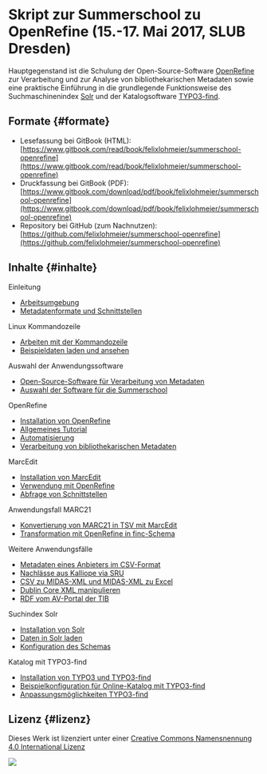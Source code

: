 # Skript zur Summerschool zu OpenRefine \(15.-17. Mai 2017, SLUB Dresden\)

Hauptgegenstand ist die Schulung der Open-Source-Software [OpenRefine](http://www.openrefine.org) zur Verarbeitung und zur Analyse von bibliothekarischen Metadaten sowie eine praktische Einführung in die grundlegende Funktionsweise des Suchmaschinenindex [Solr](http://lucene.apache.org/solr/) und der Katalogsoftware [TYPO3-find](https://github.com/subugoe/typo3-find).

## Formate {#formate}

* Lesefassung bei GitBook \(HTML\): 
  [https://www.gitbook.com/read/book/felixlohmeier/summerschool-openrefine](https://www.gitbook.com/read/book/felixlohmeier/summerschool-openrefine)
* Druckfassung bei GitBook \(PDF\): 
  [https://www.gitbook.com/download/pdf/book/felixlohmeier/summerschool-openrefine](https://www.gitbook.com/download/pdf/book/felixlohmeier/summerschool-openrefine)
* Repository bei GitHub \(zum Nachnutzen\): 
  [https://github.com/felixlohmeier/summerschool-openrefine](https://github.com/felixlohmeier/summerschool-openrefine)

## Inhalte {#inhalte}

Einleitung

* [Arbeitsumgebung](/arbeitsumgebung.md)
* [Metadatenformate und Schnittstellen](/metadatenformate-und-schnittstellen.md)

Linux Kommandozeile

* [Arbeiten mit der Kommandozeile](/linux-kommandozeile/arbeiten-mit-der-kommandozeile.md)
* [Beispieldaten laden und ansehen](/linux-kommandozeile/beispieldaten-laden-und-ansehen.md)

Auswahl der Anwendungssoftware

* [Open-Source-Software für Verarbeitung von Metadaten](/auswahl-der-anwendungssoftware/open-source-software-fur-verarbeitung-von-metadaten.md)
* [Auswahl der Software für die Summerschool](/auswahl-der-anwendungssoftware/auswahl-der-software-fur-die-summerschool.md)

OpenRefine

* [Installation von OpenRefine](/openrefine/installation-von-openrefine.md)
* [Allgemeines Tutorial](/openrefine/allgemeines-tutorial.md)
* [Automatisierung](/openrefine/automatisierung.md)
* [Verarbeitung von bibliothekarischen Metadaten](/openrefine/verarbeitung-von-bibliothekarischen-metadaten.md)

MarcEdit

* [Installation von MarcEdit](/marcedit/installation-von-marcedit.md)
* [Verwendung mit OpenRefine](/marcedit/verwendung-mit-openrefine.md)
* [Abfrage von Schnittstellen](/marcedit/abfrage-von-schnittstellen.md)

Anwendungsfall MARC21

* [Konvertierung von MARC21 in TSV mit MarcEdit](/anwendungsfall-marc21/konvertierung-von-marc21-in-tsv-mit-marcedit.md)
* [Transformation mit OpenRefine in finc-Schema](/anwendungsfall-marc21/transformation-mit-openrefine-in-finc-schema.md)

Weitere Anwendungsfälle

* [Metadaten eines Anbieters im CSV-Format](/weitere-anwendungsfalle/metadaten-eines-anbieters-im-csv-format.md)
* [Nachlässe aus Kalliope via SRU](/weitere-anwendungsfalle/nachlasse-aus-kalliope-via-sru.md)
* [CSV zu MIDAS-XML und MIDAS-XML zu Excel](/weitere-anwendungsfalle/csv-zu-midas-xml-und-midas-xml-zu-excel.md)
* [Dublin Core XML manipulieren](/weitere-anwendungsfalle/dublin-core-xml-manipulieren.md)
* [RDF vom AV-Portal der TIB](/weitere-anwendungsfalle/rdf-vom-av-portal-der-tib.md)

Suchindex Solr

* [Installation von Solr](/suchindex-solr/installation-von-solr.md)
* [Daten in Solr laden](/suchindex-solr/daten-in-solr-laden.md)
* [Konfiguration des Schemas](/suchindex-solr/konfiguration-des-schemas.md)

Katalog mit TYPO3-find

* [Installation von TYPO3 und TYPO3-find](/katalog-mit-typo3-find/installation-von-typo3-und-typo3-find.md)
* [Beispielkonfiguration für Online-Katalog mit TYPO3-find](/katalog-mit-typo3-find/beispielkonfiguration-fur-online-katalog-mit-typo3-find.md)
* [Anpassungsmöglichkeiten TYPO3-find](/katalog-mit-typo3-find/anpassungsmoglichkeiten-typo3-find.md)

## Lizenz {#lizenz}

Dieses Werk ist lizenziert unter einer [Creative Commons Namensnennung 4.0 International Lizenz](http://creativecommons.org/licenses/by/4.0/)

[![](https://i.creativecommons.org/l/by/4.0/88x31.png)](http://creativecommons.org/licenses/by/4.0/)

